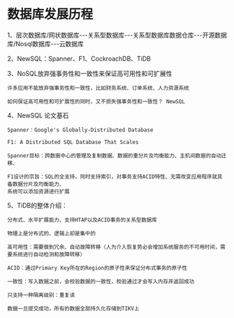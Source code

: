 # 数据库发展历程

1、层次数据库/网状数据库---关系型数据库---关系型数据库数据仓库---开源数据库/Nosql数据库---云数据库

2、NewSQL：Spanner、F1、CockroachDB、TiDB

3、NoSQL放弃强事务性和一致性来保证高可用性和可扩展性

    许多应用不能放弃强事务性和一致性，比如财务系统、订单系统、人力资源系统

    如何保证高可用性和可扩展性的同时，又不损失强事务性和一致性？ NewSQL

4、NewSQL 论文基石
    
    Spanner：Google's Globally-Distributed Database

    F1: A Distributed SQL Database That Scales

    Spanner目标：跨数据中心的管理及复制数据、数据的重分片及均衡能力、主机间数据的自动迁移、
    
    F1设计的宗旨：SQL的全支持，同时支持索引，对事务支持ACID特性、无需改变应用程序就具备数据分片及均衡能力、
    系统可以添加资源进行扩展

5、TiDB的整体介绍：
    
    分布式、水平扩展能力、支持HTAP以及ACID事务的关系型数据库
    
    物理上是分布式的、逻辑上却是集中的

    高可用性：需要做到冗余、自动故障转移（人为介入恢复势必会增加系统服务的不可用时间，需要系统进行自动检测和故障转移）

    ACID：通过Primary Key所在的Region的原子性来保证分布式事务的原子性

    一致性：写入数据之前，会校验数据的一致性，校验通过才会写入内存并返回成功

    只支持一种隔离级别：重复读

    数据一旦提交成功，所有的数据全部持久化存储到TIKV上
    
